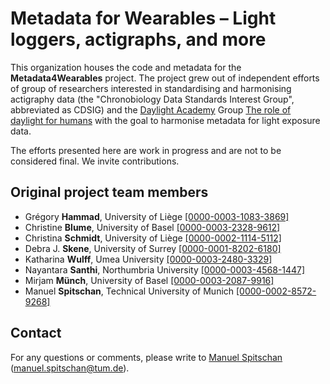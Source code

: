 # Metadata for Wearables – Light loggers, actigraphs, and more

This organization houses the code and metadata for the **Metadata4Wearables** project. The project grew out of independent efforts of group of researchers interested in standardising and harmonising actigraphy data (the "Chronobiology Data Standards Interest Group", abbreviated as CDSIG) and the [Daylight Academy](https://daylight.academy/) Group [The role of daylight for humans](https://daylight.academy/projects/state-of-light-in-humans/) with the goal to harmonise metadata for light exposure data.

The efforts presented here are work in progress and are not to be considered final. We invite contributions.

## Original project team members

* Grégory **Hammad**, University of Liège [[0000-0003-1083-3869]](https://orcid.org/0000-0003-1083-3869)
* Christine **Blume**, University of Basel [[0000-0003-2328-9612]](https://orcid.org/0000-0003-2328-9612)
* Christina **Schmidt**, University of Liège [[0000-0002-1114-5112]](https://orcid.org/0000-0002-1114-5112)
* Debra J. **Skene**, University of Surrey [[0000-0001-8202-6180]](https://orcid.org/0000-0001-8202-6180)
* Katharina **Wulff**, Umea University [[0000-0003-2480-3329]](https://orcid.org/0000-0003-2480-3329)
* Nayantara **Santhi**, Northumbria University [[0000-0003-4568-1447]](https://orcid.org/0000-0003-4568-1447)
* Mirjam **Münch**, University of Basel [[0000-0003-2087-9916]](https://orcid.org/0000-0003-2087-9916)
* Manuel **Spitschan**, Technical University of Munich [[0000-0002-8572-9268]](https://orcid.org/0000-0002-8572-9268)

## Contact

For any questions or comments, please write to [Manuel Spitschan](mailto:manuel.spitschan@tum.de) ([manuel.spitschan@tum.de](mailto:manuel.spitschan@tum.de)).
